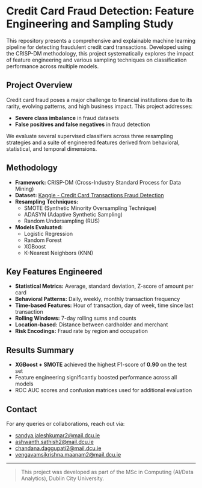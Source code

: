 # Credit Card Fraud Detection: Feature Engineering and Sampling Study

This repository presents a comprehensive and explainable machine learning pipeline for detecting fraudulent credit card transactions. Developed using the CRISP-DM methodology, this project systematically explores the impact of feature engineering and various sampling techniques on classification performance across multiple models.

##  Project Overview

Credit card fraud poses a major challenge to financial institutions due to its rarity, evolving patterns, and high business impact. This project addresses:

- **Severe class imbalance** in fraud datasets  
- **False positives and false negatives** in fraud detection  

We evaluate several supervised classifiers across three resampling strategies and a suite of engineered features derived from behavioral, statistical, and temporal dimensions.

## Methodology

- **Framework:** CRISP-DM (Cross-Industry Standard Process for Data Mining)
- **Dataset:** [Kaggle - Credit Card Transactions Fraud Detection](https://www.kaggle.com/datasets/kartik2112/fraud-detection)
- **Resampling Techniques:**  
  - SMOTE (Synthetic Minority Oversampling Technique)  
  - ADASYN (Adaptive Synthetic Sampling)  
  - Random Undersampling (RUS)
- **Models Evaluated:**  
  - Logistic Regression  
  - Random Forest  
  - XGBoost  
  - K-Nearest Neighbors (KNN)

## Key Features Engineered

- **Statistical Metrics:** Average, standard deviation, Z-score of amount per card  
- **Behavioral Patterns:** Daily, weekly, monthly transaction frequency  
- **Time-based Features:** Hour of transaction, day of week, time since last transaction  
- **Rolling Windows:** 7-day rolling sums and counts  
- **Location-based:** Distance between cardholder and merchant  
- **Risk Encodings:** Fraud rate by region and occupation  

##  Results Summary

- **XGBoost + SMOTE** achieved the highest F1-score of **0.90** on the test set  
- Feature engineering significantly boosted performance across all models  
- ROC AUC scores and confusion matrices used for additional evaluation  


## Contact

For any queries or collaborations, reach out via:

- sandya.jaleshkumar2@mail.dcu.ie  
- ashwanth.sathish2@mail.dcu.ie  
- chandana.daggupati2@mail.dcu.ie  
- vengavamsikrishna.maanam2@mail.dcu.ie  

---

> This project was developed as part of the MSc in Computing (AI/Data Analytics), Dublin City University.


